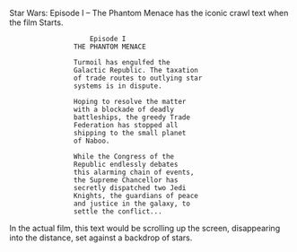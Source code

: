 
Star Wars: Episode I – The Phantom Menace has the iconic crawl text when the film Starts. 

```
                    Episode I
                THE PHANTOM MENACE

                Turmoil has engulfed the
                Galactic Republic. The taxation
                of trade routes to outlying star
                systems is in dispute.

                Hoping to resolve the matter
                with a blockade of deadly
                battleships, the greedy Trade
                Federation has stopped all
                shipping to the small planet
                of Naboo.

                While the Congress of the
                Republic endlessly debates
                this alarming chain of events,
                the Supreme Chancellor has
                secretly dispatched two Jedi
                Knights, the guardians of peace
                and justice in the galaxy, to
                settle the conflict...
```

In the actual film, this text would be scrolling up the screen, disappearing into the distance, set against a backdrop of stars.
